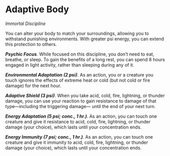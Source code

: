 # Adaptive Body
*Immortal Discipline*

You can alter your body to match your surroundings, allowing you to withstand punishing environments. With greater psi energy, you can extend this protection to others.

***Psychic Focus***. While focused on this discipline, you don’t need to eat, breathe, or sleep. To gain the benefits of a long rest, you can spend 8 hours engaged in light activity, rather than sleeping during any of it.

***Environmental Adaptation (2 psi)***. As an action, you or a creature you touch ignores the effects of extreme heat or cold (but not cold or fire damage) for the next hour.

***Adaptive Shield (3 psi)***. When you take acid, cold, fire, lightning, or thunder damage, you can use your reaction to gain resistance to damage of that type—including the triggering damage— until the end of your next turn.

***Energy Adaptation (5 psi; conc., 1 hr.)***. As an action, you can touch one creature and give it resistance to acid, cold, fire, lightning, or thunder damage (your choice), which lasts until your concentration ends.

***Energy Immunity (7 psi; conc., 1 hr.)***. As an action, you can touch one creature and give it immunity to acid, cold, fire, lightning, or thunder damage (your choice), which lasts until your concentration ends.
